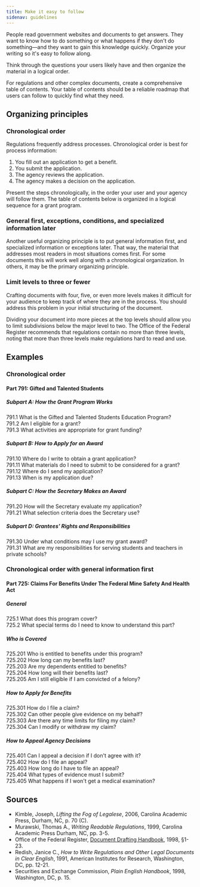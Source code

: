```yaml
---
title: Make it easy to follow
sidenav: guidelines
---
```


People read government websites and documents to get answers. They want to know how to do something or what happens if they don't do something—and they want to gain this knowledge quickly. Organize your writing so it's easy to follow along.

Think through the questions your users likely have and then organize the material in a logical order.

For regulations and other complex documents, create a comprehensive table of contents. Your table of contents should be a reliable roadmap that users can follow to quickly find what they need.

## Organizing principles

### Chronological order

Regulations frequently address processes. Chronological order is best for process information:

1. You fill out an application to get a benefit.
2. You submit the application.
3. The agency reviews the application.
4. The agency makes a decision on the application.

Present the steps chronologically, in the order your user and your agency will follow them. The table of contents below is organized in a logical sequence for a grant program.

### General first, exceptions, conditions, and specialized information later

Another useful organizing principle is to put general information first, and specialized information or exceptions later. That way, the material that addresses most readers in most situations comes first. For some documents this will work well along with a chronological organization. In others, it may be the primary organizing principle.

### Limit levels to three or fewer

Crafting documents with four, five, or even more levels makes it difficult for your audience to keep track of where they are in the process. You should address this problem in your initial structuring of the document.

Dividing your document into more pieces at the top levels should allow you to limit subdivisions below the major level to two. The Office of the Federal Register recommends that regulations contain no more than three levels, noting that more than three levels make regulations hard to read and use.

## Examples

### Chronological order

#### Part 791: Gifted and Talented Students

##### Subpart A: How the Grant Program Works

791.1 What is the Gifted and Talented Students Education Program?<br>
791.2 Am I eligible for a grant?<br>
791.3 What activities are appropriate for grant funding?

##### Subpart B: How to Apply for an Award

791.10 Where do I write to obtain a grant application?<br>
791.11 What materials do I need to submit to be considered for a grant?<br>
791.12 Where do I send my application?<br>
791.13 When is my application due?

##### Subpart C: How the Secretary Makes an Award

791.20 How will the Secretary evaluate my application?<br>
791.21 What selection criteria does the Secretary use?

##### Subpart D: Grantees' Rights and Responsibilities

791.30 Under what conditions may I use my grant award?<br>
791.31 What are my responsibilities for serving students and teachers in private schools?

### Chronological order with general information first

#### Part 725: Claims For Benefits Under The Federal Mine Safety And Health Act

##### General

725.1 What does this program cover?<br>
725.2 What special terms do I need to know to understand this part?

##### Who is Covered

725.201 Who is entitled to benefits under this program?<br>
725.202 How long can my benefits last?<br>
725.203 Are my dependents entitled to benefits?<br>
725.204 How long will their benefits last?<br>
725.205 Am I still eligible if I am convicted of a felony?

##### How to Apply for Benefits

725.301 How do I file a claim?<br>
725.302 Can other people give evidence on my behalf?<br>
725.303 Are there any time limits for filing my claim?<br>
725.304 Can I modify or withdraw my claim?

##### How to Appeal Agency Decisions

725.401 Can I appeal a decision if I don't agree with it?<br>
725.402 How do I file an appeal?<br>
725.403 How long do I have to file an appeal?<br>
725.404 What types of evidence must I submit?<br>
725.405 What happens if I won't get a medical examination?

## Sources

- Kimble, Joseph, _Lifting the Fog of Legalese_, 2006, Carolina Academic Press, Durham, NC, p. 70 (C).
- Murawski, Thomas A., _Writing Readable Regulations_, 1999, Carolina Academic Press Durham, NC, pp. 3-5.
- Office of the Federal Register, [Document Drafting Handbook](http://www.archives.gov/federal-register/write/handbook/ddh.pdf), 1998, §1-23.
- Redish, Janice C., _How to Write Regulations and Other Legal Documents in Clear English_, 1991, American Institutes for Research, Washington, DC, pp. 12-21.
- Securities and Exchange Commission, _Plain English Handbook_, 1998, Washington, DC, p. 15.
